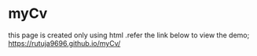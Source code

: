 # myCv
this page is created only using html .refer the link below to view the demo;
https://rutuja9696.github.io/myCv/
